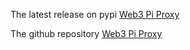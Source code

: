 The latest release on pypi [Web3 Pi Proxy](https://pypi.org/project/web3pi-proxy/)

The github repository [Web3 Pi Proxy](https://github.com/Web3-Pi/web3-reverse-proxy)
